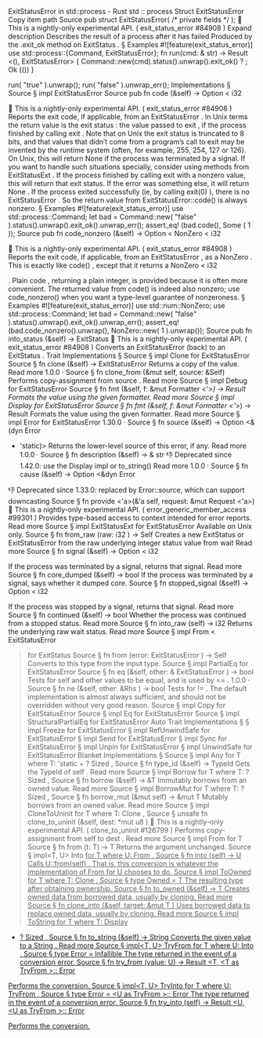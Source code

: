 ExitStatusError in std::process - Rust
std
::
process
Struct
ExitStatusError
Copy item path
Source
pub struct ExitStatusError(
/* private fields */
);
🔬
This is a nightly-only experimental API. (
exit_status_error
#84908
)
Expand description
Describes the result of a process after it has failed
Produced by the
.exit_ok
method on
ExitStatus
.
§
Examples
#![feature(exit_status_error)]
use
std::process::{Command, ExitStatusError};
fn
run(cmd:
&
str) ->
Result
<(), ExitStatusError> {
    Command::new(cmd).status().unwrap().exit_ok()
?
;
Ok
(())
}

run(
"true"
).unwrap();
run(
"false"
).unwrap_err();
Implementations
§
Source
§
impl
ExitStatusError
Source
pub fn
code
(&self) ->
Option
<
i32
>
🔬
This is a nightly-only experimental API. (
exit_status_error
#84908
)
Reports the exit code, if applicable, from an
ExitStatusError
.
In Unix terms the return value is the
exit status
: the value passed to
exit
, if the
process finished by calling
exit
.  Note that on Unix the exit status is truncated to 8
bits, and that values that didn’t come from a program’s call to
exit
may be invented by the
runtime system (often, for example, 255, 254, 127 or 126).
On Unix, this will return
None
if the process was terminated by a signal.  If you want to
handle such situations specially, consider using methods from
ExitStatusExt
.
If the process finished by calling
exit
with a nonzero value, this will return
that exit status.
If the error was something else, it will return
None
.
If the process exited successfully (ie, by calling
exit(0)
), there is no
ExitStatusError
.  So the return value from
ExitStatusError::code()
is always nonzero.
§
Examples
#![feature(exit_status_error)]
use
std::process::Command;
let
bad = Command::new(
"false"
).status().unwrap().exit_ok().unwrap_err();
assert_eq!
(bad.code(),
Some
(
1
));
Source
pub fn
code_nonzero
(&self) ->
Option
<
NonZero
<
i32
>>
🔬
This is a nightly-only experimental API. (
exit_status_error
#84908
)
Reports the exit code, if applicable, from an
ExitStatusError
, as a
NonZero
.
This is exactly like
code()
, except that it returns a
NonZero
<
i32
>
.
Plain
code
, returning a plain integer, is provided because it is often more convenient.
The returned value from
code()
is indeed also nonzero; use
code_nonzero()
when you want
a type-level guarantee of nonzeroness.
§
Examples
#![feature(exit_status_error)]
use
std::num::NonZero;
use
std::process::Command;
let
bad = Command::new(
"false"
).status().unwrap().exit_ok().unwrap_err();
assert_eq!
(bad.code_nonzero().unwrap(), NonZero::new(
1
).unwrap());
Source
pub fn
into_status
(&self) ->
ExitStatus
🔬
This is a nightly-only experimental API. (
exit_status_error
#84908
)
Converts an
ExitStatusError
(back) to an
ExitStatus
.
Trait Implementations
§
Source
§
impl
Clone
for
ExitStatusError
Source
§
fn
clone
(&self) ->
ExitStatusError
Returns a copy of the value.
Read more
1.0.0
·
Source
§
fn
clone_from
(&mut self, source: &Self)
Performs copy-assignment from
source
.
Read more
Source
§
impl
Debug
for
ExitStatusError
Source
§
fn
fmt
(&self, f: &mut
Formatter
<'_>) ->
Result
Formats the value using the given formatter.
Read more
Source
§
impl
Display
for
ExitStatusError
Source
§
fn
fmt
(&self, f: &mut
Formatter
<'_>) ->
Result
Formats the value using the given formatter.
Read more
Source
§
impl
Error
for
ExitStatusError
1.30.0
·
Source
§
fn
source
(&self) ->
Option
<&(dyn
Error
+ 'static)>
Returns the lower-level source of this error, if any.
Read more
1.0.0
·
Source
§
fn
description
(&self) -> &
str
👎
Deprecated since 1.42.0: use the Display impl or to_string()
Read more
1.0.0
·
Source
§
fn
cause
(&self) ->
Option
<&dyn
Error
>
👎
Deprecated since 1.33.0: replaced by Error::source, which can support downcasting
Source
§
fn
provide
<'a>(&'a self, request: &mut
Request
<'a>)
🔬
This is a nightly-only experimental API. (
error_generic_member_access
#99301
)
Provides type-based access to context intended for error reports.
Read more
Source
§
impl
ExitStatusExt
for
ExitStatusError
Available on
Unix
only.
Source
§
fn
from_raw
(raw:
i32
) -> Self
Creates a new
ExitStatus
or
ExitStatusError
from the raw underlying integer status
value from
wait
Read more
Source
§
fn
signal
(&self) ->
Option
<
i32
>
If the process was terminated by a signal, returns that signal.
Read more
Source
§
fn
core_dumped
(&self) ->
bool
If the process was terminated by a signal, says whether it dumped core.
Source
§
fn
stopped_signal
(&self) ->
Option
<
i32
>
If the process was stopped by a signal, returns that signal.
Read more
Source
§
fn
continued
(&self) ->
bool
Whether the process was continued from a stopped status.
Read more
Source
§
fn
into_raw
(self) ->
i32
Returns the underlying raw
wait
status.
Read more
Source
§
impl
From
<
ExitStatusError
> for
ExitStatus
Source
§
fn
from
(error:
ExitStatusError
) -> Self
Converts to this type from the input type.
Source
§
impl
PartialEq
for
ExitStatusError
Source
§
fn
eq
(&self, other: &
ExitStatusError
) ->
bool
Tests for
self
and
other
values to be equal, and is used by
==
.
1.0.0
·
Source
§
fn
ne
(&self, other:
&Rhs
) ->
bool
Tests for
!=
. The default implementation is almost always sufficient,
and should not be overridden without very good reason.
Source
§
impl
Copy
for
ExitStatusError
Source
§
impl
Eq
for
ExitStatusError
Source
§
impl
StructuralPartialEq
for
ExitStatusError
Auto Trait Implementations
§
§
impl
Freeze
for
ExitStatusError
§
impl
RefUnwindSafe
for
ExitStatusError
§
impl
Send
for
ExitStatusError
§
impl
Sync
for
ExitStatusError
§
impl
Unpin
for
ExitStatusError
§
impl
UnwindSafe
for
ExitStatusError
Blanket Implementations
§
Source
§
impl<T>
Any
for T
where
    T: 'static + ?
Sized
,
Source
§
fn
type_id
(&self) ->
TypeId
Gets the
TypeId
of
self
.
Read more
Source
§
impl<T>
Borrow
<T> for T
where
    T: ?
Sized
,
Source
§
fn
borrow
(&self) ->
&T
Immutably borrows from an owned value.
Read more
Source
§
impl<T>
BorrowMut
<T> for T
where
    T: ?
Sized
,
Source
§
fn
borrow_mut
(&mut self) ->
&mut T
Mutably borrows from an owned value.
Read more
Source
§
impl<T>
CloneToUninit
for T
where
    T:
Clone
,
Source
§
unsafe fn
clone_to_uninit
(&self, dest:
*mut
u8
)
🔬
This is a nightly-only experimental API. (
clone_to_uninit
#126799
)
Performs copy-assignment from
self
to
dest
.
Read more
Source
§
impl<T>
From
<T> for T
Source
§
fn
from
(t: T) -> T
Returns the argument unchanged.
Source
§
impl<T, U>
Into
<U> for T
where
    U:
From
<T>,
Source
§
fn
into
(self) -> U
Calls
U::from(self)
.
That is, this conversion is whatever the implementation of
From
<T> for U
chooses to do.
Source
§
impl<T>
ToOwned
for T
where
    T:
Clone
,
Source
§
type
Owned
= T
The resulting type after obtaining ownership.
Source
§
fn
to_owned
(&self) -> T
Creates owned data from borrowed data, usually by cloning.
Read more
Source
§
fn
clone_into
(&self, target:
&mut T
)
Uses borrowed data to replace owned data, usually by cloning.
Read more
Source
§
impl<T>
ToString
for T
where
    T:
Display
+ ?
Sized
,
Source
§
fn
to_string
(&self) ->
String
Converts the given value to a
String
.
Read more
Source
§
impl<T, U>
TryFrom
<U> for T
where
    U:
Into
<T>,
Source
§
type
Error
=
Infallible
The type returned in the event of a conversion error.
Source
§
fn
try_from
(value: U) ->
Result
<T, <T as
TryFrom
<U>>::
Error
>
Performs the conversion.
Source
§
impl<T, U>
TryInto
<U> for T
where
    U:
TryFrom
<T>,
Source
§
type
Error
= <U as
TryFrom
<T>>::
Error
The type returned in the event of a conversion error.
Source
§
fn
try_into
(self) ->
Result
<U, <U as
TryFrom
<T>>::
Error
>
Performs the conversion.